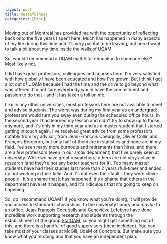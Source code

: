 ```yaml
---
layout: post
title: Wastefulness
categories: [Misc]
---
```


Moving out of Montreal has provided me with the opportunity of reflecting back onto the five years I spent here. Much has happened in many aspects of my life during this time and it's very painful to be leaving, but here I want to talk a bit about my time inside the walls of UQAM.

So, would I recommend a UQAM math/stat education to someone else? Most likely not. 

I did have great professors, colleagues and courses here. I'm very satisfied with how globally I have been educated and how I've grown. But I think I got a lot out of UQAM because I had the time and the drive to go beyond what was offered. I'm not sure everybody would have the commitment and passion to do that - and it has taken a toll on me. 

 <!--more-->

Like in any other universities, most professors here are not available to meet and advise students. The worst was during my first year as an undergrad: professors would turn you away even during the scheduled office hours. In the second year I had learned my lesson and didn't try to show up to those anymore, and it's only in my third year and as a master student that I started getting in touch again. I've received great advice from some professors, notably from my advisor, from Jean-François Coeurjolly, Olivier Collin and François Bergeron, but only half of them are in statistics and none are in my field. I've seen many more burnouts and retirements than hires, and there are a few professors (even in our *small* deparment) that I've barely seen at university. While we have great researchers, others are not very active in research (and they're not any better teachers for it). Too many master students have had their studies last more than 2 years (full-time) and ended up not working in their field. And it's not even their fault - they were clever people . It's a shame that it has happened, it's a shame that others in the department have let it happen, and it's ridiculous that it's going to keep on hapening.

So, do I recommand UQAM? If you know what you're doing, it will provide you access to standard scholarships, to the university library and *maybe* to an office. Jean-François Coeurjolly and Geneviève Lefebvre have done incredible work supporting research and students through the establishment of the group [StatQAM](https://statqam.uqam.ca/), so you might get something out of this, and there is a handful of good supervisors (them included). You can take most of your classes at McGill, UdeM or Concordia. But make sure you know what you're doing and that you have an independent plan.
